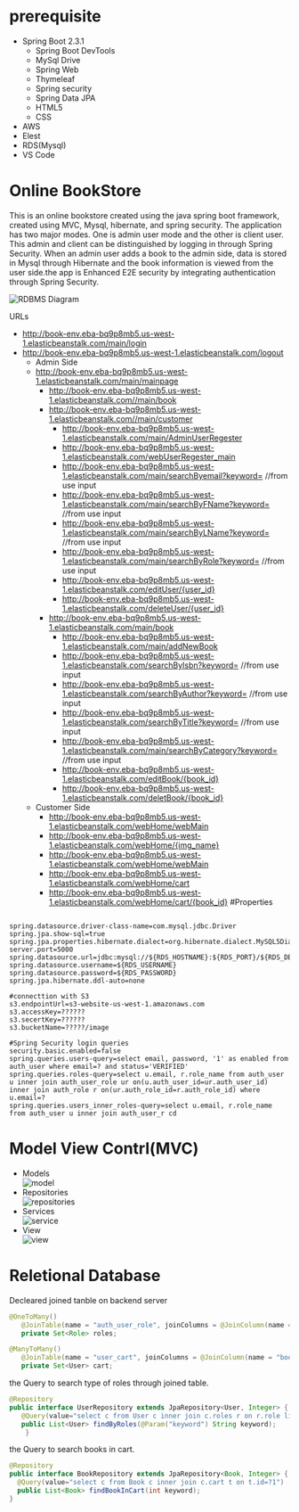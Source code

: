 # prerequisite
 - Spring Boot 2.3.1
    - Spring Boot DevTools
    - MySql Drive
    - Spring Web
    - Thymeleaf
    - Spring security
    - Spring Data JPA
    - HTML5
    - CSS
 - AWS 
  - Elest
  - RDS(Mysql)
 - VS Code

# Online BookStore
This is an online bookstore created using the java spring boot framework, created using MVC, Mysql, hibernate, and spring security. The application has two major modes. One is admin user mode and the other is client user. This admin and client can be distinguished by logging in through Spring Security. When an admin user adds a book to the admin side, data is stored in Mysql through Hibernate and the book information is viewed from the user side.the app is Enhanced E2E security by integrating authentication through Spring
Security.

![RDBMS Diagram](https://user-images.githubusercontent.com/44520516/85910272-c38c7a00-b7d2-11ea-96a0-95b641d56caa.png)

URLs
 - http://book-env.eba-bq9p8mb5.us-west-1.elasticbeanstalk.com/main/login
 - http://book-env.eba-bq9p8mb5.us-west-1.elasticbeanstalk.com/logout
   - Admin Side
   - http://book-env.eba-bq9p8mb5.us-west-1.elasticbeanstalk.com/main/mainpage
     - http://book-env.eba-bq9p8mb5.us-west-1.elasticbeanstalk.com//main/book
     - http://book-env.eba-bq9p8mb5.us-west-1.elasticbeanstalk.com//main/customer
       - http://book-env.eba-bq9p8mb5.us-west-1.elasticbeanstalk.com/main/AdminUserRegester
       - http://book-env.eba-bq9p8mb5.us-west-1.elasticbeanstalk.com/webUserRegester_main
       - http://book-env.eba-bq9p8mb5.us-west-1.elasticbeanstalk.com/main/searchByemail?keyword= //from use input
       - http://book-env.eba-bq9p8mb5.us-west-1.elasticbeanstalk.com/main/searchByFName?keyword= //from use input
       - http://book-env.eba-bq9p8mb5.us-west-1.elasticbeanstalk.com/main/searchByLName?keyword= //from use input
       - http://book-env.eba-bq9p8mb5.us-west-1.elasticbeanstalk.com/main/searchByRole?keyword= //from use input
       - http://book-env.eba-bq9p8mb5.us-west-1.elasticbeanstalk.com/editUser/{user_id}
       - http://book-env.eba-bq9p8mb5.us-west-1.elasticbeanstalk.com/deleteUser/{user_id}
     - http://book-env.eba-bq9p8mb5.us-west-1.elasticbeanstalk.com/main/book
       - http://book-env.eba-bq9p8mb5.us-west-1.elasticbeanstalk.com/main/addNewBook
       - http://book-env.eba-bq9p8mb5.us-west-1.elasticbeanstalk.com/searchByIsbn?keyword= //from use input
       - http://book-env.eba-bq9p8mb5.us-west-1.elasticbeanstalk.com/searchByAuthor?keyword= //from use input
       - http://book-env.eba-bq9p8mb5.us-west-1.elasticbeanstalk.com/searchByTitle?keyword= //from use input
       - http://book-env.eba-bq9p8mb5.us-west-1.elasticbeanstalk.com/main/searchByCategory?keyword= //from use input
       - http://book-env.eba-bq9p8mb5.us-west-1.elasticbeanstalk.com/editBook/{book_id}
       - http://book-env.eba-bq9p8mb5.us-west-1.elasticbeanstalk.com/deletBook/{book_id}
   - Customer Side
     - http://book-env.eba-bq9p8mb5.us-west-1.elasticbeanstalk.com/webHome/webMain
     - http://book-env.eba-bq9p8mb5.us-west-1.elasticbeanstalk.com/webHome/{img_name} 
     - http://book-env.eba-bq9p8mb5.us-west-1.elasticbeanstalk.com/webHome/webMain
     - http://book-env.eba-bq9p8mb5.us-west-1.elasticbeanstalk.com/webHome/cart
     - http://book-env.eba-bq9p8mb5.us-west-1.elasticbeanstalk.com/webHome/cart/{book_id}
#Properties
  ```properties
  
spring.datasource.driver-class-name=com.mysql.jdbc.Driver
spring.jpa.show-sql=true
spring.jpa.properties.hibernate.dialect=org.hibernate.dialect.MySQL5Dialect
server.port=5000
spring.datasource.url=jdbc:mysql://${RDS_HOSTNAME}:${RDS_PORT}/${RDS_DB_NAME} 
spring.datasource.username=${RDS_USERNAME}
spring.datasource.password=${RDS_PASSWORD}
spring.jpa.hibernate.ddl-auto=none

#connecttion with S3
s3.endpointUrl=s3-website-us-west-1.amazonaws.com
s3.accessKey=??????
s3.secertKey=??????
s3.bucketName=?????/image

#Spring Security login queries
security.basic.enabled=false
spring.queries.users-query=select email, password, '1' as enabled from auth_user where email=? and status='VERIFIED'
spring.queries.roles-query=select u.email, r.role_name from auth_user u inner join auth_user_role ur on(u.auth_user_id=ur.auth_user_id) inner join auth_role r on(ur.auth_role_id=r.auth_role_id) where u.email=?
spring.queries.users_inner_roles-query=select u.email, r.role_name from auth_user u inner join auth_user_r cd	
  ``` 

# Model View Contrl(MVC) 
  - Models\
     ![model](https://user-images.githubusercontent.com/44520516/86445586-825f0300-bcc7-11ea-91ed-17d28634c3ee.jpg)
  - Repositories\
     ![repositories](https://user-images.githubusercontent.com/44520516/86446150-63ad3c00-bcc8-11ea-9277-7c83a77d47b3.jpg)
  - Services\
     ![service](https://user-images.githubusercontent.com/44520516/86446220-83446480-bcc8-11ea-97ae-386fbf1a64db.jpg)
  - View\
     ![view](https://user-images.githubusercontent.com/44520516/86447663-88a2ae80-bcca-11ea-88d3-e613bd8575d5.jpg)

  # Reletional Database
 Decleared joined tanble on backend server
 ```java
 @OneToMany()
	@JoinTable(name = "auth_user_role", joinColumns = @JoinColumn(name = "auth_user_id"), inverseJoinColumns = @JoinColumn(name = "auth_role_id"))
	private Set<Role> roles;
 
 @ManyToMany()
	@JoinTable(name = "user_cart", joinColumns = @JoinColumn(name = "book_id"), inverseJoinColumns = @JoinColumn(name = "user_id"))
	private Set<User> cart;

 ```
 the Query to search type of roles through joined table.
 ```java
@Repository
public interface UserRepository extends JpaRepository<User, Integer> {
    @Query(value="select c from User c inner join c.roles r on r.role like %:keyword%")
    public List<User> findByRoles(@Param("keyword") String keyword);
     }
 ```
 the Query to search books in cart.
  ```java
@Repository
public interface BookRepository extends JpaRepository<Book, Integer> {
    @Query(value="select c from Book c inner join c.cart t on t.id=?1")
    public List<Book> findBookInCart(int keyword);
} 
 ```





